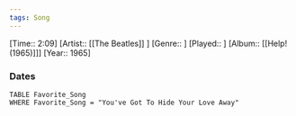 ```yaml
---
tags: Song  
---
```

[Time:: 2:09]
[Artist:: [[The Beatles]] ]
[Genre:: ]
[Played:: ]
[Album:: [[Help! (1965)]]]
[Year:: 1965]
### Dates
````dataview
TABLE Favorite_Song
WHERE Favorite_Song = "You've Got To Hide Your Love Away"
````